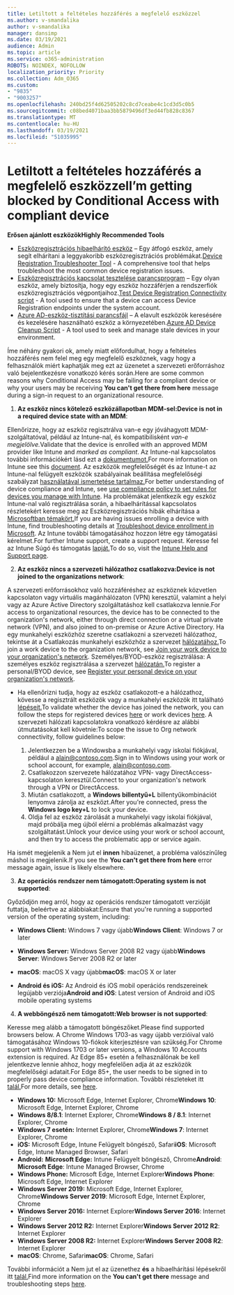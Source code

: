 ```yaml
---
title: Letiltott a feltételes hozzáférés a megfelelő eszközzel
ms.author: v-smandalika
author: v-smandalika
manager: dansimp
ms.date: 03/19/2021
audience: Admin
ms.topic: article
ms.service: o365-administration
ROBOTS: NOINDEX, NOFOLLOW
localization_priority: Priority
ms.collection: Adm_O365
ms.custom:
- "9835"
- "9003257"
ms.openlocfilehash: 240bd25f4d62505202c8cd7ceabe4c1cd3d5c0b5
ms.sourcegitcommit: c08bed4071baa3bb5879496df3ed44fb828c8367
ms.translationtype: MT
ms.contentlocale: hu-HU
ms.lasthandoff: 03/19/2021
ms.locfileid: "51035995"
---
```

# <a name="im-getting-blocked-by-conditional-access-with-compliant-device"></a><span data-ttu-id="2edaf-102">Letiltott a feltételes hozzáférés a megfelelő eszközzel</span><span class="sxs-lookup"><span data-stu-id="2edaf-102">I’m getting blocked by Conditional Access with compliant device</span></span>

<span data-ttu-id="2edaf-103">**Erősen ajánlott eszközök**</span><span class="sxs-lookup"><span data-stu-id="2edaf-103">**Highly Recommended Tools**</span></span>

- <span data-ttu-id="2edaf-104">[Eszközregisztrációs hibaelhárító eszköz](https://docs.microsoft.com/samples/azure-samples/dsregtool/dsregtool/) – Egy átfogó eszköz, amely segít elhárítani a leggyakoribb eszközregisztrációs problémákat.</span><span class="sxs-lookup"><span data-stu-id="2edaf-104">[Device Registration Troubleshooter Tool](https://docs.microsoft.com/samples/azure-samples/dsregtool/dsregtool/) - A comprehensive tool that helps troubleshoot the most common device registration issues.</span></span>
- <span data-ttu-id="2edaf-105">[Eszközregisztrációs kapcsolat tesztelése parancsprogram](https://docs.microsoft.com/samples/azure-samples/testdeviceregconnectivity/testdeviceregconnectivity/) – Egy olyan eszköz, amely biztosítja, hogy egy eszköz hozzáférjen a rendszerfiók eszközregisztrációs végpontjaihoz.</span><span class="sxs-lookup"><span data-stu-id="2edaf-105">[Test Device Registration Connectivity script](https://docs.microsoft.com/samples/azure-samples/testdeviceregconnectivity/testdeviceregconnectivity/) - A tool used to ensure that a device can access Device Registration endpoints under the system account.</span></span>
- <span data-ttu-id="2edaf-106">[Azure AD-eszköz-tisztítási parancsfájl](https://github.com/mzmaili/AzureADDeviceCleanup) – A elavult eszközök keresésére és kezelésére használható eszköz a környezetében.</span><span class="sxs-lookup"><span data-stu-id="2edaf-106">[Azure AD Device Cleanup Script](https://github.com/mzmaili/AzureADDeviceCleanup) - A tool used to seek and manage stale devices in your environment.</span></span>

<span data-ttu-id="2edaf-107">Íme néhány gyakori ok, amely miatt előfordulhat, hogy a feltételes  hozzáférés nem felel meg egy megfelelő eszköznek, vagy hogy a felhasználók miért kaphatják meg ezt az üzenetet a szervezeti erőforráshoz való bejelentkezésre vonatkozó kérés során.</span><span class="sxs-lookup"><span data-stu-id="2edaf-107">Here are some common reasons why Conditional Access may be failing for a compliant device or why your users may be receiving **You can't get there from here** message during a sign-in request to an organizational resource.</span></span>

1. <span data-ttu-id="2edaf-108">**Az eszköz nincs kötelező eszközállapotban MDM-sel:**</span><span class="sxs-lookup"><span data-stu-id="2edaf-108">**Device is not in a required device state with an MDM**:</span></span>

<span data-ttu-id="2edaf-109">Ellenőrizze, hogy az eszköz regisztrálva van-e egy jóváhagyott MDM-szolgáltatóval, például az Intune-nal, és kompatibilisként *van-e megjelölve.*</span><span class="sxs-lookup"><span data-stu-id="2edaf-109">Validate that the device is enrolled with an approved MDM provider like Intune and *marked as compliant*.</span></span> <span data-ttu-id="2edaf-110">Az Intune-nal kapcsolatos további információkért lásd ezt a [dokumentumot.](https://docs.microsoft.com/mem/intune/enrollment/device-enrollment)</span><span class="sxs-lookup"><span data-stu-id="2edaf-110">For more information on Intune see this [document](https://docs.microsoft.com/mem/intune/enrollment/device-enrollment).</span></span> <span data-ttu-id="2edaf-111">Az eszközök megfelelőségét és az Intune-t az Intune-nal felügyelt eszközök szabályainak beállítása megfelelőségi szabályzat [használatával ismertetése tartalmaz.](https://docs.microsoft.com/mem/intune/protect/device-compliance-get-started)</span><span class="sxs-lookup"><span data-stu-id="2edaf-111">For better understanding of device compliance and Intune, see [use compliance policy to set rules for devices you manage with Intune](https://docs.microsoft.com/mem/intune/protect/device-compliance-get-started).</span></span> <span data-ttu-id="2edaf-112">Ha problémákat jelentkezik egy eszköz Intune-nal való regisztrálása során, a hibaelhárítással kapcsolatos részletekért keresse meg az Eszközregisztrációs hibák elhárítása a [Microsoftban témakört.](https://docs.microsoft.com/troubleshoot/mem/intune/troubleshoot-device-enrollment-in-intune)</span><span class="sxs-lookup"><span data-stu-id="2edaf-112">If you are having issues enrolling a device with Intune, find troubleshooting details at [Troubleshoot device enrollment in Microsoft](https://docs.microsoft.com/troubleshoot/mem/intune/troubleshoot-device-enrollment-in-intune).</span></span> <span data-ttu-id="2edaf-113">Az Intune további támogatásához hozzon létre egy támogatási kérelmet.</span><span class="sxs-lookup"><span data-stu-id="2edaf-113">For further Intune support, create a support request.</span></span> <span data-ttu-id="2edaf-114">Keresse fel az Intune Súgó és támogatás [lapját.](https://endpoint.microsoft.com/#blade/Microsoft_Intune_DeviceSettings/SupportMenu/helpSupport)</span><span class="sxs-lookup"><span data-stu-id="2edaf-114">To do so, visit the [Intune Help and Support page](https://endpoint.microsoft.com/#blade/Microsoft_Intune_DeviceSettings/SupportMenu/helpSupport).</span></span>

2. <span data-ttu-id="2edaf-115">**Az eszköz nincs a szervezeti hálózathoz csatlakozva:**</span><span class="sxs-lookup"><span data-stu-id="2edaf-115">**Device is not joined to the organizations network**:</span></span>

<span data-ttu-id="2edaf-116">A szervezeti erőforrásokhoz való hozzáféréshez az eszköznek közvetlen kapcsolaton vagy virtuális magánhálózaton (VPN) keresztül, valamint a helyi vagy az Azure Active Directory szolgáltatáshoz kell csatlakozva lennie.</span><span class="sxs-lookup"><span data-stu-id="2edaf-116">For access to organizational resources, the device has to be connected to the organization's network, either through direct connection or a virtual private network (VPN), and also joined to on-premise or Azure Active Directory.</span></span> <span data-ttu-id="2edaf-117">Ha egy munkahelyi eszközhöz szeretne csatlakozni a szervezeti hálózathoz, tekintse át a Csatlakozás munkahelyi eszközhöz a szervezet [hálózatához.](https://docs.microsoft.com/azure/active-directory/user-help/user-help-join-device-on-network)</span><span class="sxs-lookup"><span data-stu-id="2edaf-117">To join a work device to the organization network, see [Join your work device to your organization's network](https://docs.microsoft.com/azure/active-directory/user-help/user-help-join-device-on-network).</span></span> <span data-ttu-id="2edaf-118">Személyes/BYOD-eszköz regisztrálása: A személyes eszköz regisztrálása a szervezet [hálózatán.](https://docs.microsoft.com/azure/active-directory/user-help/user-help-register-device-on-network)</span><span class="sxs-lookup"><span data-stu-id="2edaf-118">To register a personal/BYOD device, see [Register your personal device on your organization's network](https://docs.microsoft.com/azure/active-directory/user-help/user-help-register-device-on-network).</span></span>

- <span data-ttu-id="2edaf-119">Ha ellenőrizni tudja, hogy az eszköz csatlakozott-e [](https://docs.microsoft.com/azure/active-directory/user-help/user-help-register-device-on-network#to-verify-that-youre-registered) a hálózathoz, kövesse a regisztrált eszközök vagy a munkahelyi eszközök itt található [lépéseit.](https://docs.microsoft.com/azure/active-directory/user-help/user-help-join-device-on-network#to-make-sure-youre-joined)</span><span class="sxs-lookup"><span data-stu-id="2edaf-119">To validate whether the device has joined the network, you can follow the steps for registered devices [here](https://docs.microsoft.com/azure/active-directory/user-help/user-help-register-device-on-network#to-verify-that-youre-registered) or work devices [here](https://docs.microsoft.com/azure/active-directory/user-help/user-help-join-device-on-network#to-make-sure-youre-joined).</span></span> <span data-ttu-id="2edaf-120">A szervezeti hálózati kapcsolatokra vonatkozó kérdésre az alábbi útmutatásokat kell követnie:</span><span class="sxs-lookup"><span data-stu-id="2edaf-120">To scope the issue to Org network connectivity, follow guidelines below:</span></span>

    1. <span data-ttu-id="2edaf-121">Jelentkezzen be a Windowsba a munkahelyi vagy iskolai fiókjával, például a alain@contoso.com.</span><span class="sxs-lookup"><span data-stu-id="2edaf-121">Sign in to Windows using your work or school account,  for example, alain@contoso.com.</span></span>
    2. <span data-ttu-id="2edaf-122">Csatlakozzon szervezete hálózatához VPN- vagy DirectAccess-kapcsolaton keresztül.</span><span class="sxs-lookup"><span data-stu-id="2edaf-122">Connect to your organization's network through a VPN or DirectAccess.</span></span>
    3. <span data-ttu-id="2edaf-123">Miután csatlakozott, a **Windows billentyű+L** billentyűkombinációt lenyomva zárolja az eszközt.</span><span class="sxs-lookup"><span data-stu-id="2edaf-123">After you're connected, press the **Windows logo key+L** to lock your device.</span></span>
    4. <span data-ttu-id="2edaf-124">Oldja fel az eszköz zárolását a munkahelyi vagy iskolai fiókjával, majd próbálja meg újból elérni a problémás alkalmazást vagy szolgáltatást.</span><span class="sxs-lookup"><span data-stu-id="2edaf-124">Unlock your device using your work or school account, and then try to access the problematic app or service again.</span></span>

<span data-ttu-id="2edaf-125">Ha ismét megjelenik a Nem jut el **innen** hibaüzenet, a probléma valószínűleg máshol is megjelenik.</span><span class="sxs-lookup"><span data-stu-id="2edaf-125">If you see the **You can't get there from here** error message again, issue is likely elsewhere.</span></span>

3. <span data-ttu-id="2edaf-126">**Az operációs rendszer nem támogatott:**</span><span class="sxs-lookup"><span data-stu-id="2edaf-126">**Operating system is not supported**:</span></span>

<span data-ttu-id="2edaf-127">Győződjön meg arról, hogy az operációs rendszer támogatott verzióját futtatja, beleértve az alábbiakat:</span><span class="sxs-lookup"><span data-stu-id="2edaf-127">Ensure that you're running a supported version of the operating system, including:</span></span>

- <span data-ttu-id="2edaf-128">**Windows Client:** Windows 7 vagy újabb</span><span class="sxs-lookup"><span data-stu-id="2edaf-128">**Windows Client**: Windows 7 or later</span></span>

- <span data-ttu-id="2edaf-129">**Windows Server:** Windows Server 2008 R2 vagy újabb</span><span class="sxs-lookup"><span data-stu-id="2edaf-129">**Windows Server**: Windows Server 2008 R2 or later</span></span>

- <span data-ttu-id="2edaf-130">**macOS**: macOS X vagy újabb</span><span class="sxs-lookup"><span data-stu-id="2edaf-130">**macOS**: macOS X or later</span></span>

- <span data-ttu-id="2edaf-131">**Android és iOS:** Az Android és iOS mobil operációs rendszereinek legújabb verziója</span><span class="sxs-lookup"><span data-stu-id="2edaf-131">**Android and iOS**: Latest version of Android and iOS mobile operating systems</span></span>

4. <span data-ttu-id="2edaf-132">**A webböngésző nem támogatott:**</span><span class="sxs-lookup"><span data-stu-id="2edaf-132">**Web browser is not supported**:</span></span>

<span data-ttu-id="2edaf-133">Keresse meg alább a támogatott böngészőket.</span><span class="sxs-lookup"><span data-stu-id="2edaf-133">Please find supported browsers below.</span></span> <span data-ttu-id="2edaf-134">A Chrome Windows 1703-as vagy újabb verzióival való támogatásához Windows 10-fiókok kiterjesztésre van szükség.</span><span class="sxs-lookup"><span data-stu-id="2edaf-134">For Chrome support with Windows 1703 or later versions, a Windows 10 Accounts extension is required.</span></span> <span data-ttu-id="2edaf-135">Az Edge 85+ esetén a felhasználónak be kell jelentkezve lennie ahhoz, hogy megfelelően adja át az eszközök megfelelőségi adatait.</span><span class="sxs-lookup"><span data-stu-id="2edaf-135">For Edge 85+, the user needs to be signed in to properly pass device compliance information.</span></span> <span data-ttu-id="2edaf-136">További részleteket itt [talál.](https://docs.microsoft.com/azure/active-directory/conditional-access/concept-conditional-access-conditions#chrome-support)</span><span class="sxs-lookup"><span data-stu-id="2edaf-136">For more details, see [here](https://docs.microsoft.com/azure/active-directory/conditional-access/concept-conditional-access-conditions#chrome-support).</span></span>

- <span data-ttu-id="2edaf-137">**Windows 10:** Microsoft Edge, Internet Explorer, Chrome</span><span class="sxs-lookup"><span data-stu-id="2edaf-137">**Windows 10**: Microsoft Edge, Internet Explorer, Chrome</span></span>
- <span data-ttu-id="2edaf-138">**Windows 8/8.1**: Internet Explorer, Chrome</span><span class="sxs-lookup"><span data-stu-id="2edaf-138">**Windows 8 / 8.1**: Internet Explorer, Chrome</span></span>
- <span data-ttu-id="2edaf-139">**Windows 7 esetén:** Internet Explorer, Chrome</span><span class="sxs-lookup"><span data-stu-id="2edaf-139">**Windows 7**: Internet Explorer, Chrome</span></span>
- <span data-ttu-id="2edaf-140">**iOS:** Microsoft Edge, Intune Felügyelt böngésző, Safari</span><span class="sxs-lookup"><span data-stu-id="2edaf-140">**iOS**: Microsoft Edge, Intune Managed Browser, Safari</span></span>
- <span data-ttu-id="2edaf-141">**Android:** **Microsoft Edge:** Intune Felügyelt böngésző, Chrome</span><span class="sxs-lookup"><span data-stu-id="2edaf-141">**Android**: **Microsoft Edge**: Intune Managed Browser, Chrome</span></span>
- <span data-ttu-id="2edaf-142">**Windows Phone:** Microsoft Edge, Internet Explorer</span><span class="sxs-lookup"><span data-stu-id="2edaf-142">**Windows Phone**: Microsoft Edge, Internet Explorer</span></span>
- <span data-ttu-id="2edaf-143">**Windows Server 2019:** Microsoft Edge, Internet Explorer, Chrome</span><span class="sxs-lookup"><span data-stu-id="2edaf-143">**Windows Server 2019**: Microsoft Edge, Internet Explorer, Chrome</span></span>
- <span data-ttu-id="2edaf-144">**Windows Server 2016:** Internet Explorer</span><span class="sxs-lookup"><span data-stu-id="2edaf-144">**Windows Server 2016**: Internet Explorer</span></span>
- <span data-ttu-id="2edaf-145">**Windows Server 2012 R2:** Internet Explorer</span><span class="sxs-lookup"><span data-stu-id="2edaf-145">**Windows Server 2012 R2**: Internet Explorer</span></span>
- <span data-ttu-id="2edaf-146">**Windows Server 2008 R2:** Internet Explorer</span><span class="sxs-lookup"><span data-stu-id="2edaf-146">**Windows Server 2008 R2**: Internet Explorer</span></span>
- <span data-ttu-id="2edaf-147">**macOS**: Chrome, Safari</span><span class="sxs-lookup"><span data-stu-id="2edaf-147">**macOS**: Chrome, Safari</span></span>

<span data-ttu-id="2edaf-148">További információt a Nem jut el az üzenethez **és** a hibaelhárítási lépésekről itt [talál.](https://docs.microsoft.com/azure/active-directory/user-help/user-help-device-remediation)</span><span class="sxs-lookup"><span data-stu-id="2edaf-148">Find more information on the **You can't get there** message and troubleshooting steps [here](https://docs.microsoft.com/azure/active-directory/user-help/user-help-device-remediation).</span></span>
